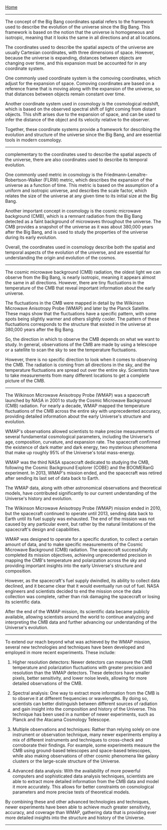 [Home](/README.md)     

---  

The concept of the Big Bang coordinates spatial refers to the framework used to describe the evolution of the universe since the Big Bang. This framework is based on the notion that the universe is homogeneous and isotropic, meaning that it looks the same in all directions and at all locations. 

The coordinates used to describe the spatial aspects of the universe are usually Cartesian coordinates, with three dimensions of space. However, because the universe is expanding, distances between objects are changing over time, and this expansion must be accounted for in any coordinate system.

One commonly used coordinate system is the comoving coordinates, which adjust for the expansion of space. Comoving coordinates are based on a reference frame that is moving along with the expansion of the universe, so that distances between objects remain constant over time.

Another coordinate system used in cosmology is the cosmological redshift, which is based on the observed spectral shift of light coming from distant objects. This shift arises due to the expansion of space, and can be used to infer the distance of the object and its velocity relative to the observer.

Together, these coordinate systems provide a framework for describing the evolution and structure of the universe since the Big Bang, and are essential tools in modern cosmology.

---  

complementary to the coordinates used to describe the spatial aspects of the universe, there are also coordinates used to describe its temporal evolution. 

One commonly used metric in cosmology is the Friedmann-Lemaître-Robertson-Walker (FLRW) metric, which describes the expansion of the universe as a function of time. This metric is based on the assumption of a uniform and isotropic universe, and describes the scale factor, which relates the size of the universe at any given time to its initial size at the Big Bang.

Another important concept in cosmology is the cosmic microwave background (CMB), which is a remnant radiation from the Big Bang detected as a faint background of microwaves throughout the universe. The CMB provides a snapshot of the universe as it was about 380,000 years after the Big Bang, and is used to study the properties of the universe during its early evolution.

Overall, the coordinates used in cosmology describe both the spatial and temporal aspects of the evolution of the universe, and are essential for understanding the origin and evolution of the cosmos.

---  

The cosmic microwave background (CMB) radiation, the oldest light we can observe from the Big Bang, is nearly isotropic, meaning it appears almost the same in all directions. However, there are tiny fluctuations in the temperature of the CMB that reveal important information about the early universe.

The fluctuations in the CMB were mapped in detail by the Wilkinson Microwave Anisotropy Probe (WMAP) and later by the Planck Satellite. These maps show that the fluctuations have a specific pattern, with some spots being slightly warmer and others slightly cooler. The pattern of these fluctuations corresponds to the structure that existed in the universe at 380,000 years after the Big Bang.

So, the direction in which to observe the CMB depends on what we want to study. In general, observations of the CMB are made by using a telescope or a satellite to scan the sky to see the temperature fluctuations.

However, there is no specific direction to look when it comes to observing the CMB. The radiation is coming from all directions in the sky, and the temperature fluctuations are spread out over the entire sky. Scientists have to take measurements from many different locations to get a complete picture of the CMB.

---  

The Wilkinson Microwave Anisotropy Probe (WMAP) was a spacecraft launched by NASA in 2001 to study the Cosmic Microwave Background (CMB) radiation. For nearly a decade, WMAP mapped the temperature fluctuations of the CMB across the entire sky with unprecedented accuracy, providing detailed information about the early Universe's structure and evolution.

WMAP's observations allowed scientists to make precise measurements of several fundamental cosmological parameters, including the Universe's age, composition, curvature, and expansion rate. The spacecraft confirmed the existence of dark matter and dark energy, two mysterious phenomena that make up roughly 95% of the Universe's total mass-energy.

WMAP was the third NASA spacecraft dedicated to studying the CMB, following the Cosmic Background Explorer (COBE) and the BOOMERanG experiment. In 2013, WMAP's mission ended, and the spacecraft was retired after sending its last set of data back to Earth.

The WMAP data, along with other astronomical observations and theoretical models, have contributed significantly to our current understanding of the Universe's history and evolution.

The Wilkinson Microwave Anisotropy Probe (WMAP) mission ended in 2010, but the spacecraft continued to operate until 2013, sending data back to Earth until its fuel supply was exhausted. The end of the mission was not caused by any particular event, but rather by the natural limitations of the spacecraft's design and capabilities.

WMAP was designed to operate for a specific duration, to collect a certain amount of data, and to make specific measurements of the Cosmic Microwave Background (CMB) radiation. The spacecraft successfully completed its mission objectives, achieving unprecedented precision in mapping the CMB's temperature and polarization across the sky and providing important insights into the early Universe's structure and composition.

However, as the spacecraft's fuel supply dwindled, its ability to collect data declined, and it became clear that it would eventually run out of fuel. NASA engineers and scientists decided to end the mission once the data collection was complete, rather than risk damaging the spacecraft or losing its scientific data.

After the end of the WMAP mission, its scientific data became publicly available, allowing scientists around the world to continue analyzing and interpreting the CMB data and further advancing our understanding of the Universe's evolution.

---

To extend our reach beyond what was achieved by the WMAP mission, several new technologies and techniques have been developed and employed in more recent experiments. These include:

1. Higher resolution detectors: Newer detectors can measure the CMB temperature and polarization fluctuations with greater precision and resolution than the WMAP detectors. These detectors have smaller pixels, better sensitivity, and lower noise levels, allowing for more detailed observations of the CMB.

2. Spectral analysis: One way to extract more information from the CMB is to observe it at different frequencies or wavelengths. By doing so, scientists can better distinguish between different sources of radiation and gain insight into the composition and history of the Universe. This technique has been used in a number of newer experiments, such as Planck and the Atacama Cosmology Telescope.

3. Multiple observations and techniques: Rather than relying solely on one instrument or observation technique, many newer experiments employ a mix of different instruments and techniques to cross-check and corroborate their findings. For example, some experiments measure the CMB using ground-based telescopes and space-based telescopes, while also making observations of other cosmic phenomena like galaxy clusters or the large-scale structure of the Universe.

4. Advanced data analysis: With the availability of more powerful computers and sophisticated data analysis techniques, scientists are able to extract more detailed information from the CMB data and model it more accurately. This allows for better constraints on cosmological parameters and more precise tests of theoretical models.

By combining these and other advanced technologies and techniques, newer experiments have been able to achieve much greater sensitivity, accuracy, and coverage than WMAP, gathering data that is providing ever more detailed insights into the structure and history of the Universe.

---

